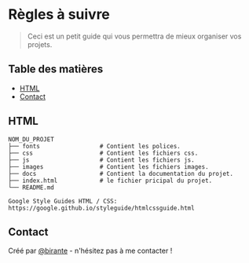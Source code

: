 # Règles à suivre
> Ceci est un petit guide qui vous permettra de mieux organiser vos projets.

## Table des matières
* [HTML](#html)
* [Contact](#contact)


## HTML
    NOM_DU_PROJET
    ├── fonts                 # Contient les polices.
    ├── css                   # Contient les fichiers css.
    ├── js                    # Contient les fichiers js.
    ├── images                # Contient les fichiers images.
    ├── docs                  # Contient la documentation du projet.
    ├── index.html            # le fichier pricipal du projet.
    └── README.md
    
    Google Style Guides HTML / CSS: https://google.github.io/styleguide/htmlcssguide.html


## Contact
Créé par [@birante](https://twitter.com/sybirante) - n'hésitez pas à me contacter !
